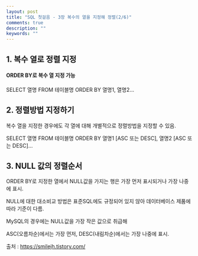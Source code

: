 ```yaml
---
layout: post
title: "SQL 첫걸음 - 3장 복수의 열을 지정해 정렬(2/6)" 
comments: true
description: ""
keywords: ""
---
```


## 1. 복수 열로 정렬 지정

#### ORDER BY로 복수 열 지정 가능 

SELECT 열명 FROM 테이블명 ORDER BY 열명1, 열명2... 


## 2. 정렬방법 지정하기
복수 열을 지정한 경우에도 각 열에 대해 개별적으로 정렬방법을 지정할 수 있음. 

SELECT 열명 FROM 테이블명 ORDER BY 열명1 [ASC 또는 DESC], 열명2 [ASC 또는 DESC]... 


##  3. NULL 값의 정렬순서
ORDER BY로 지정한 열에서 NULL값을 가지는 행은 가장 먼저 표시되거나 가장 나중에 표시. 

NULL에 대한 대소비교 방법은 표준SQL에도 규정되어 있지 않아 데이터베이스 제품에 따라 기준이 다름.

MySQL의 경우에는 NULL값을 가장 작은 값으로 취급해 

ASC(오름차순)에서는 가장 먼저, DESC(내림차순)에서는 가장 나중에 표시.


출처 : https://smilejh.tistory.com/